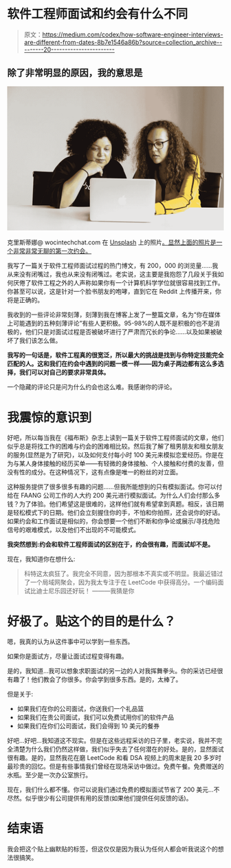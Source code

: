 # 软件工程师面试和约会有什么不同

> 原文：<https://medium.com/codex/how-software-engineer-interviews-are-different-from-dates-8b7e1546a86b?source=collection_archive---------20----------------------->

## 除了非常明显的原因，我的意思是

![](img/2595b966e6cb67b63a1846865306aeee.png)

克里斯蒂娜@ wocintechchat.com 在 [Unsplash](https://unsplash.com/s/photos/dating-software?utm_source=unsplash&utm_medium=referral&utm_content=creditCopyText) 上的照片[。显然上面的照片是一个非常非常无聊的第一次约会。](https://unsplash.com/@wocintechchat?utm_source=unsplash&utm_medium=referral&utm_content=creditCopyText)

我写了一篇关于软件工程师面试过程的热门博文，有 200，000 的浏览量……我从来没有闭嘴过，我也从来没有闭嘴过。老实说，这主要是我抱怨了几段关于我如何厌倦了软件工程之外的人声称如果你有一个计算机科学学位就很容易找到工作。你甚至可以说，这是针对一个脸书朋友的咆哮，直到它在 Reddit 上传播开来，你将是正确的。

我收到的一些评论非常刻薄，刻薄到我在博客上发了一整篇文章，名为“你在媒体上可能遇到的五种刻薄评论”有些人更积极。95-98%的人既不是积极的也不是消极的，他们只是对面试过程是否被破坏进行了严肃而冗长的争论……以及如果被破坏了我们该怎么做。

**我写的一句话是，软件工程真的很宽泛，所以最大的挑战是找到与你特定技能完全匹配的人。这和我们在约会中遇到的问题一模一样——因为桌子两边都有这么多选择，我们可以对自己的要求非常具体。**

一个隐藏的评论只是问为什么约会也这么难。我感谢你的评论。

# 我震惊的意识到

好吧，所以每当我在《福布斯》杂志上读到一篇关于软件工程师面试的文章，他们似乎总是将找工作的困难与约会的困难相比较。然后我了解了租男朋友和租女朋友的服务(显然是为了研究)，以及如何支付每小时 100 美元来模拟恋爱经历。你是在为与某人身体接触的经历买单——有轻微的身体接触、个人接触和付费的友善，但没有性的成分。在这种情况下，这有点像是唯一的粉丝的对立面。

这种服务提供了很多很多有趣的问题……但我所能想到的只有模拟面试。你可以付给在 FAANG 公司工作的人大约 200 美元进行模拟面试。为什么人们会付那么多钱？为了体验。他们希望这是很难的，这样他们就有希望拿到真题。相反，该日期是轻松模式下的日期。他们会立刻握住你的手，不怕和你拍照，还会说你的好话。如果约会和工作面试是相似的，你会想要一个他们不断和你争论或展示/寻找危险信号的艰难模式，以及他们不出现的不可能模式。

**我突然想到:约会和软件工程师面试的区别在于，约会很有趣，而面试却不是。**

现在，我知道你在想什么:

> 科特这太疯狂了。我完全不同意，因为那根本不真实或不明显。我最近错过了一个局域网聚会，因为我太专注于在 LeetCode 中获得高分。一个编码面试比迪士尼乐园还好玩！
> ———我猜是你

# 好极了。贴这个的目的是什么？

嗯，我真的认为从这件事中可以学到一些东西。

如果你是面试方，尽量让面试过程变得有趣。

是的，我知道…我可以想象求职面试的另一边的人对我挥舞拳头。你的采访已经很有趣了！他们教会了你很多。你会学到很多东西。是的，太棒了。

但是关于:

*   如果我们在你的公司面试，你送我们一个礼品篮
*   如果我们在贵公司面试，我们可以免费试用你们的软件产品
*   如果我们在你们公司面试，我们会得到 10 美元的餐券

好吧…好吧…我知道这不现实。但是在这些远程采访的日子里，老实说，我并不完全清楚为什么我们仍然这样做，我们似乎失去了任何潜在的好处。是的，显然面试很有趣。是的，显然我花在磨 LeetCode 和看 DSA 视频上的周末是我 20 多岁时最珍贵的回忆。但是有些事情我们曾经在现场采访中做过。免费午餐。免费赠送的水瓶。至少是一次办公室旅行。

现在，我们什么都不懂。你可以说我们通过免费的模拟面试节省了 200 美元…不尽然。似乎很少有公司提供有用的反馈(如果他们提供任何反馈的话)。

# 结束语

我会把这个贴上幽默贴的标签，但这仅仅是因为我认为任何人都会听我说这个的想法很搞笑。